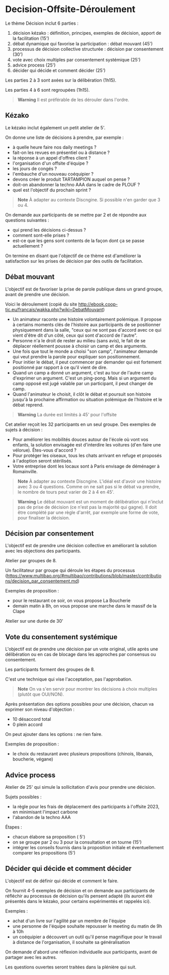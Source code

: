 # Decision-Offsite-Déroulement

Le thème Décision inclut 6 parties :
1. décision kézako : définition, principes, exemples de décision, apport de la facilitation (15')
2. débat dynamique qui favorise la participation : débat mouvant (45')
3. processus de décision collective structurée : décision par consentement (30')
4. vote avec choix multiples par consentement systémique (25')
5. advice process (25')
6. décider qui décide et comment décider (25')

Les parties 2 à 3 sont axées sur la délibération (1h15).

Les parties 4 à 6 sont regroupées (1h15).

> **Warning**
> Il est préférable de les dérouler dans l'ordre.

## Kézako

Le kézako inclut également un petit atelier de 5'.

On donne une liste de décisions à prendre, par exemple :
- à quelle heure faire nos daily meetings ?
- fait-on les revues en présentiel ou à distance ?
- la réponse à un appel d'offres client ?
- l'organisation d'un offsite d'équipe ?
- les jours de congés ?
- l'embauche d'un nouveau coéquipier ?
- devons créer le produit TARTAMPION auquel on pense ?
- doit-on abandonner la techno AAA dans le cadre de PLOUF ?
- quel est l'objectif du prochain sprint ?

> **Note**
> À adapter au contexte Discngine. Si possible n'en garder que 3 ou 4.

On demande aux participants de se mettre par 2 et de répondre aux questions suivantes :
- qui prend les décisions ci-dessus ?
- comment sont-elle prises ?
- est-ce que les gens sont contents de la façon dont ça se passe actuellement ?

On termine en disant que l'objectif de ce thème est d'améliorer la satisfaction sur les prises de décision par des outils de facilitation.

## Débat mouvant

L'objectif est de favoriser la prise de parole publique dans un grand groupe, avant de prendre une décision.

Voici le déroulement (copié du site http://ebook.coop-tic.eu/francais/wakka.php?wiki=DebatMouvant)

- Un animateur raconte une histoire volontairement polémique. Il propose à certains moments clés de l'histoire aux participants de se positionner physiquement dans la salle, "ceux qui ne sont pas d'accord avec ce qui vient d'être dit d'un côté, ceux qui sont d'accord de l'autre".
- Personne n'a le droit de rester au milieu (sans avis), le fait de se déplacer réellement pousse à choisir un camp et des arguments.
- Une fois que tout le monde a choisi "son camp", l'animateur demande qui veut prendre la parole pour expliquer son positionnement.
- Pour initier le débat, il peut commencer par demander qui est fortement positionné par rapport à ce qu'il vient de dire.
- Quand un camp a donné un argument, c'est au tour de l'autre camp d'exprimer un argument. C'est un ping-pong. Mais si un argument du camp opposé est jugé valable par un participant, il peut changer de camp.
- Quand l'animateur le choisit, il clôt le débat et poursuit son histoire jusqu'à la prochaine affirmation ou situation polémique de l'histoire et le débat reprend.

> **Warning**
> La durée est limités à 45' pour l'offsite

Cet atelier reçoit les 32 participants en un seul groupe.
Des exemples de sujets à décision :
- Pour améliorer les mobilités douces autour de l'école où vont vos enfants, la solution envisagée est d'interdire les voitures (d'en faire une vélorue). Êtes-vous d'accord ?
- Pour protéger les oiseaux, tous les chats arrivant en refuge et proposés à l'adoption seront stérilisés.
- Votre entreprise dont les locaux sont à Paris envisage de déménager à Romainville.

> **Note**
> À adapter au contexte Discngine. L'idéal est d'avoir une histoire avec 3 ou 4 questions. Comme on ne sait pas si le débat va prendre, le nombre de tours peut varier de 2 à 4 en 45'.

> **Warning**
> Le débat mouvant est un moment de délibération qui n'inclut pas de prise de décision (ce n'est pas la majorité qui gagne). Il doit être complété par une règle d'arrêt, par exemple une forme de vote, pour finaliser la décision.

## Décision par consentement

L'objectif est de prendre une décision collective en améliorant la solution avec les objections des participants.

Atelier par groupes de 8.

Un facilitateur par groupe qui déroule les étapes du processus (https://www.multibao.org/#multibao/contributions/blob/master/contributions/decision_par_consentement.md)

Exemples de proposition :
- pour le restaurant ce soir, on vous propose La Boucherie
- demain matin à 8h, on vous propose une marche dans le massif de la Clape

Atelier sur une durée de 30'

## Vote du consentement systémique

L'objectif est de prendre une décision par un vote original, utile après une délibération ou en cas de blocage dans les approches par consensus ou consentement.

Les participants forment des groupes de 8.

C'est une technique qui vise l'acceptation, pas l'approbation.

> **Note**
> On va s'en servir pour montrer les décisions à choix multiples (plutôt que OUI/NON).

Après présentation des options possibles pour une décision, chacun va exprimer son niveau d'objection :
- 10 désaccord total
- 0 plein accord

On peut ajouter dans les options : ne rien faire.

Exemples de proposition :
- le choix du restaurant avec plusieurs propositions (chinois, libanais, boucherie, végane)

## Advice process

Atelier de 25' qui simule la sollicitation d'avis pour prendre une décision.

Sujets possibles :
- la règle pour les frais de déplacement des participants à l'offsite 2023, en minimisant l'impact carbone
- l'abandon de la techno AAA

Étapes :

- chacun élabore sa proposition ( 5')
- on se groupe par 2 ou 3 pour la consultation et on tourne (15')
- intégrer les conseils fournis dans la proposition initiale et éventuellement comparer les  propositions (5')

## Décider qui décide et comment décider

L'objectif est de définir qui décide et comment le faire.

On fournit 4-5 exemples de décision et on demande aux participants de réfléchir au processus de décision qu'ils pensent adapté (ils auront été présentés dans le kézako, pour certains expérimentés et rappelés ici).

Exemples :

- achat d'un livre sur l'agilité par un membre de l'équipe
- une personne de l'équipe souhaite repousser le meeting du matin de 9h à 10h
- un coéquipier a découvert un outil qu'il pense magnifique pour le travail à distance de l'organisation, il souhaite sa généralisation

On demande d'abord une réflexion individuelle aux participants, avant de partager avec les autres.

Les questions ouvertes seront traitées dans la plénière qui suit.
